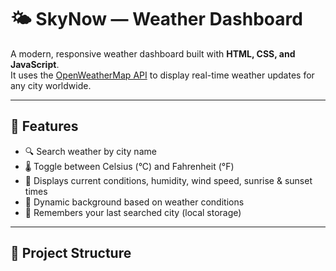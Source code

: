 # 🌤️ SkyNow — Weather Dashboard

A modern, responsive weather dashboard built with **HTML, CSS, and JavaScript**.  
It uses the [OpenWeatherMap API](https://openweathermap.org/api) to display real-time weather updates for any city worldwide.

---

## 🚀 Features
- 🔍 Search weather by city name  
- 🌡️ Toggle between Celsius (°C) and Fahrenheit (°F)  
- 🌆 Displays current conditions, humidity, wind speed, sunrise & sunset times  
- 🎨 Dynamic background based on weather conditions  
- 💾 Remembers your last searched city (local storage)  

---

## 📂 Project Structure
